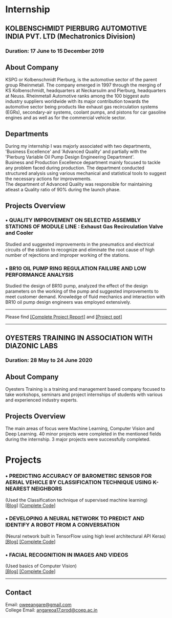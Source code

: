 # Internship 

## KOLBENSCHMIDT PIERBURG AUTOMOTIVE INDIA PVT. LTD (Mechatronics Division) 
### Duration: 17 June to 15 December 2019

## About Company 
KSPG or Kolbenschmidt Pierburg, is the automotive sector of the parent group Rheinmetall. The company emerged in 1997 through the merging of KS Kolbenschmidt, headquarters at Neckarsulm and Pierburg, headquarters at Neuss. Rheinmetall Automotive ranks among the 100 biggest auto industry suppliers worldwide with its major contribution towards the automotive sector being products like exhaust gas recirculation systems (EGRs), secondary-air systems, coolant pumps, and pistons for car gasoline engines and as well as for the commercial vehicle sector. 

## Departments 
During my internship I was majorly associated with two departments, 'Business Excellence' and 'Advanced Quality' and partially with the 'Pierburg Variable Oil Pump Design Engineering Department'.<br> Business and Production Excellence department mainly focused to tackle any problem faced during production. The department conducted structured analysis using various mechanical and statistical tools to suggest the necessary actions for improvements.<br> The department of Advanced Quality was responsible for maintaining atleast a Quality ratio of 90% during the launch phase. 

## Projects Overview 
### •	QUALITY IMPROVEMENT ON SELECTED ASSEMBLY STATIONS OF MODULE LINE : Exhaust Gas Recirculation Valve and Cooler
Studied and suggested improvements in the pneumatics and electrical circuits of the station to recognize      and eliminate the root cause of high number of rejections and improper working of the stations. 
### •	BR10 OIL PUMP RING REGULATION FAILURE AND LOW PERFORMANCE ANALYSIS
Studied the design of BR10 pump, analyzed the effect of the design parameters on the working of the pump and suggested improvements to meet customer demand. Knowledge of fluid mechanics and interaction with BR10 oil pump design engineers was employed extensively.  
*** *** *** 

Please find [[Complete Project Report]](https://drive.google.com/file/d/1mQa6OMkkujf973utYmqi5490LfmVCcyZ/view?usp=sharing) and [[Project ppt]](https://drive.google.com/file/d/1SUV6qGgnnw0qUNwmbBcivIuPKrVavbCA/view?usp=sharing) 
*** *** *** 

## OYESTERS TRAINING IN ASSOCIATION WITH DIAZONIC LABS 
### Duration: 28 May to 24 June 2020 

## About Company 
Oyesters Training is a training and management based company focused to  take  workshops,  seminars and project internships of students with various and experienced industry experts. 

## Projects Overview
The main areas of focus were Machine Learning, Computer Vision and Deep Learning. 40 minor projects were completed in the mentioned fields during the internship. 
3 major projects were successfully completed. 

# Projects 

### •	PREDICTING ACCURACY OF BAROMETRIC SENSOR FOR AERIAL VEHICLE  BY CLASSIFICATION TECHNIQUE USING K-NEAREST NEIGHBORS
(Used the Classification technique of supervised machine learning)<br> 
[[Blog]](https://robotics890103591.wordpress.com/2020/05/03/accuracy-of-barometric-sensor-for-aerial-vehicle-by-classification-technique-using-k-nearest-neighbours/) [[Complete Code]](https://github.com/Owee-Angare/Robo/blob/master/BarometricPressure_for_AV.ipynb) 

### •	DEVELOPING A NEURAL NETWORK TO PREDICT AND IDENTIFY A ROBOT FROM A CONVERSATION 
(Neural network built in TensorFlow using high level architectural API Keras)<br> [[Blog]](https://robotics890103591.wordpress.com/2020/06/28/developing-a-neural-network-to-predict-and-identify-a-robot-from-a-conversation/) [[Complete Code]](https://github.com/Owee-Angare/Robo/blob/master/Robot_Conversation.ipynb)  

### •	FACIAL RECOGNITION IN IMAGES AND VIDEOS 
(Used basics of Computer Vision)<br>
[[Blog]](https://robotics890103591.wordpress.com/2020/07/04/facial-recognition-in-images-and-videos/) [[Complete Code]](https://github.com/Owee-Angare/Robo/blob/master/Facial%20Recognition%20in%20Images%20and%20Videos.py) 
*** *** *** 

## Contact<br> 
Email: oweeangare@gmail.com<br> College Email: angareoa17.prod@coep.ac.in       

